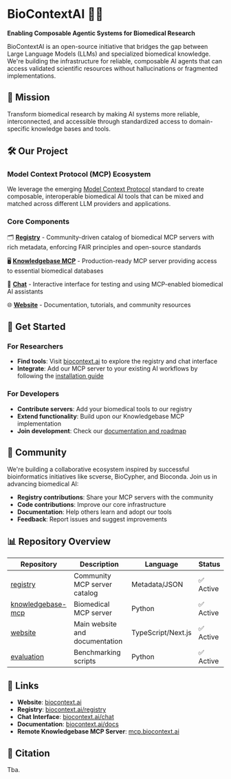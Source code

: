# BioContextAI 🧬🤖

**Enabling Composable Agentic Systems for Biomedical Research**

BioContextAI is an open-source initiative that bridges the gap between Large Language Models (LLMs) and specialized biomedical knowledge. We're building the infrastructure for reliable, composable AI agents that can access validated scientific resources without hallucinations or fragmented implementations.

## 🎯 Mission

Transform biomedical research by making AI systems more reliable, interconnected, and accessible through standardized access to domain-specific knowledge bases and tools.

## 🛠️ Our Project

### Model Context Protocol (MCP) Ecosystem
We leverage the emerging [Model Context Protocol](https://modelcontextprotocol.io/) standard to create composable, interoperable biomedical AI tools that can be mixed and matched across different LLM providers and applications.

### Core Components

🗂️ **[Registry](https://github.com/biocontext-ai/registry)** - Community-driven catalog of biomedical MCP servers with rich metadata, enforcing FAIR principles and open-source standards

🖥️ **[Knowledgebase MCP](https://github.com/biocontext-ai/knowledgebase-mcp)** - Production-ready MCP server providing access to essential biomedical databases

💬 **[Chat](https://biocontext.ai/chat)** - Interactive interface for testing and using MCP-enabled biomedical AI assistants

🌐 **[Website](https://github.com/biocontext-ai/website)** - Documentation, tutorials, and community resources

## 🚀 Get Started

### For Researchers
- **Find tools**: Visit [biocontext.ai](https://biocontext.ai) to explore the registry and chat interface
- **Integrate**: Add our MCP server to your existing AI workflows by following the [installation guide](https://github.com/biocontext-ai/knowledgebase-mcp)

### For Developers
- **Contribute servers**: Add your biomedical tools to our registry
- **Extend functionality**: Build upon our Knowledgebase MCP implementation
- **Join development**: Check our [documentation and roadmap](https://biocontext.ai/docs)

## 🤝 Community

We're building a collaborative ecosystem inspired by successful bioinformatics initiatives like scverse, BioCypher, and Bioconda. Join us in advancing biomedical AI:

- **Registry contributions**: Share your MCP servers with the community
- **Code contributions**: Improve our core infrastructure
- **Documentation**: Help others learn and adopt our tools
- **Feedback**: Report issues and suggest improvements

## 📊 Repository Overview

| Repository | Description | Language | Status |
|------------|-------------|----------|---------|
| [registry](https://github.com/biocontext-ai/registry) | Community MCP server catalog | Metadata/JSON | ✅ Active |
| [knowledgebase-mcp](https://github.com/biocontext-ai/knowledgebase-mcp) | Biomedical MCP server | Python | ✅ Active |
| [website](https://github.com/biocontext-ai/website) | Main website and documentation | TypeScript/Next.js | ✅ Active |
| [evaluation](https://github.com/biocontext-ai/simple-mcp-evaluation) | Benchmarking scripts | Python | ✅ Active |

## 🔗 Links

- **Website**: [biocontext.ai](https://biocontext.ai)
- **Registry**: [biocontext.ai/registry](https://biocontext.ai/registry)
- **Chat Interface**: [biocontext.ai/chat](https://biocontext.ai/chat)
- **Documentation**: [biocontext.ai/docs](https://biocontext.ai/docs)
- **Remote Knowledgebase MCP Server**: [mcp.biocontext.ai](https://mcp.biocontext.ai)

## 📄 Citation

Tba.
